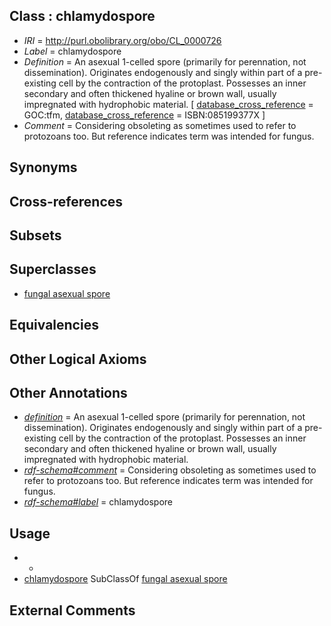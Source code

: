 
## Class : chlamydospore

 * *IRI* = http://purl.obolibrary.org/obo/CL_0000726
 * *Label* = chlamydospore
 * *Definition* = An asexual 1-celled spore (primarily for perennation, not dissemination). Originates endogenously and singly within part of a pre-existing cell by the contraction of the protoplast. Possesses an inner secondary and often thickened hyaline or brown wall, usually impregnated with hydrophobic material. [ [database_cross_reference](../../ef/oboInOwl#hasDbXref.md) = GOC:tfm, [database_cross_reference](../../ef/oboInOwl#hasDbXref.md) = ISBN:085199377X ]
 * *Comment* = Considering obsoleting as sometimes used to refer to protozoans too. But reference indicates term was intended for fungus.

## Synonyms


## Cross-references


## Subsets


## Superclasses

 * [fungal asexual spore](../../CL/05/CL_0000605.md)

## Equivalencies


## Other Logical Axioms


## Other Annotations

 * *[definition](../../IAO/15/IAO_0000115.md)* = An asexual 1-celled spore (primarily for perennation, not dissemination). Originates endogenously and singly within part of a pre-existing cell by the contraction of the protoplast. Possesses an inner secondary and often thickened hyaline or brown wall, usually impregnated with hydrophobic material.
 * *[rdf-schema#comment](../../nt/rdf-schema#comment.md)* = Considering obsoleting as sometimes used to refer to protozoans too. But reference indicates term was intended for fungus.
 * *[rdf-schema#label](../../el/rdf-schema#label.md)* = chlamydospore

## Usage

 * -
 * [chlamydospore](../../CL/26/CL_0000726.md) SubClassOf [fungal asexual spore](../../CL/05/CL_0000605.md)

## External Comments

